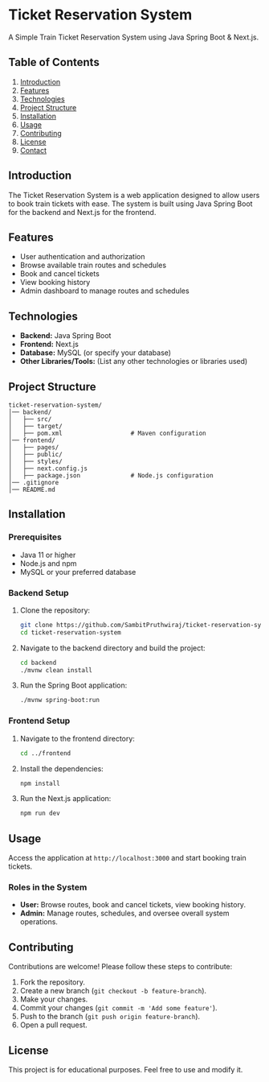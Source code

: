 
# Ticket Reservation System

A Simple Train Ticket Reservation System using Java Spring Boot & Next.js.

## Table of Contents

1. [Introduction](#introduction)
2. [Features](#features)
3. [Technologies](#technologies)
4. [Project Structure](#project-structure)
5. [Installation](#installation)
6. [Usage](#usage)
7. [Contributing](#contributing)
8. [License](#license)
9. [Contact](#contact)

## Introduction

The Ticket Reservation System is a web application designed to allow users to book train tickets with ease. The system is built using Java Spring Boot for the backend and Next.js for the frontend.

## Features

- User authentication and authorization
- Browse available train routes and schedules
- Book and cancel tickets
- View booking history
- Admin dashboard to manage routes and schedules

## Technologies

- **Backend:** Java Spring Boot
- **Frontend:** Next.js
- **Database:** MySQL (or specify your database)
- **Other Libraries/Tools:** (List any other technologies or libraries used)

## Project Structure

```plaintext
ticket-reservation-system/
│── backend/
│   ├── src/
│   ├── target/
│   ├── pom.xml                   # Maven configuration
│── frontend/
│   ├── pages/
│   ├── public/
│   ├── styles/
│   ├── next.config.js
│   ├── package.json              # Node.js configuration
│── .gitignore
│── README.md
```

## Installation

### Prerequisites

- Java 11 or higher
- Node.js and npm
- MySQL or your preferred database

### Backend Setup

1. Clone the repository:
    ```bash
    git clone https://github.com/SambitPruthwiraj/ticket-reservation-system.git
    cd ticket-reservation-system
    ```

2. Navigate to the backend directory and build the project:
    ```bash
    cd backend
    ./mvnw clean install
    ```

3. Run the Spring Boot application:
    ```bash
    ./mvnw spring-boot:run
    ```

### Frontend Setup

1. Navigate to the frontend directory:
    ```bash
    cd ../frontend
    ```

2. Install the dependencies:
    ```bash
    npm install
    ```

3. Run the Next.js application:
    ```bash
    npm run dev
    ```

## Usage

Access the application at `http://localhost:3000` and start booking train tickets.

### Roles in the System

- **User:** Browse routes, book and cancel tickets, view booking history.
- **Admin:** Manage routes, schedules, and oversee overall system operations.

## Contributing

Contributions are welcome! Please follow these steps to contribute:

1. Fork the repository.
2. Create a new branch (`git checkout -b feature-branch`).
3. Make your changes.
4. Commit your changes (`git commit -m 'Add some feature'`).
5. Push to the branch (`git push origin feature-branch`).
6. Open a pull request.

## License

This project is for educational purposes. Feel free to use and modify it.



